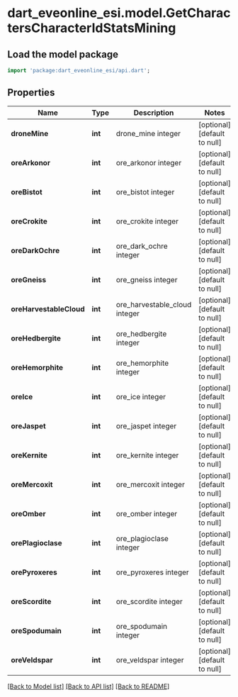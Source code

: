 # dart_eveonline_esi.model.GetCharactersCharacterIdStatsMining

## Load the model package
```dart
import 'package:dart_eveonline_esi/api.dart';
```

## Properties
Name | Type | Description | Notes
------------ | ------------- | ------------- | -------------
**droneMine** | **int** | drone_mine integer | [optional] [default to null]
**oreArkonor** | **int** | ore_arkonor integer | [optional] [default to null]
**oreBistot** | **int** | ore_bistot integer | [optional] [default to null]
**oreCrokite** | **int** | ore_crokite integer | [optional] [default to null]
**oreDarkOchre** | **int** | ore_dark_ochre integer | [optional] [default to null]
**oreGneiss** | **int** | ore_gneiss integer | [optional] [default to null]
**oreHarvestableCloud** | **int** | ore_harvestable_cloud integer | [optional] [default to null]
**oreHedbergite** | **int** | ore_hedbergite integer | [optional] [default to null]
**oreHemorphite** | **int** | ore_hemorphite integer | [optional] [default to null]
**oreIce** | **int** | ore_ice integer | [optional] [default to null]
**oreJaspet** | **int** | ore_jaspet integer | [optional] [default to null]
**oreKernite** | **int** | ore_kernite integer | [optional] [default to null]
**oreMercoxit** | **int** | ore_mercoxit integer | [optional] [default to null]
**oreOmber** | **int** | ore_omber integer | [optional] [default to null]
**orePlagioclase** | **int** | ore_plagioclase integer | [optional] [default to null]
**orePyroxeres** | **int** | ore_pyroxeres integer | [optional] [default to null]
**oreScordite** | **int** | ore_scordite integer | [optional] [default to null]
**oreSpodumain** | **int** | ore_spodumain integer | [optional] [default to null]
**oreVeldspar** | **int** | ore_veldspar integer | [optional] [default to null]

[[Back to Model list]](../README.md#documentation-for-models) [[Back to API list]](../README.md#documentation-for-api-endpoints) [[Back to README]](../README.md)


